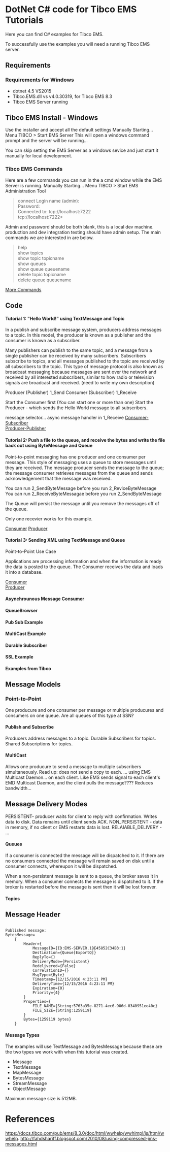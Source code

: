 # DotNet C# code for Tibco EMS Tutorials 
Here you can find C# examples for Tibco EMS.

To successfully use the examples you will need a running Tibco EMS server.

## Requirements

### Requirements for Windows
* dotnet 4.5 VS2015
* Tibco.EMS.dll vs v4.0.30319, for Tibco EMS 8.3
* Tibco EMS Server running

## Tibco EMS Install - Windows
Use the installer and accept all the default settings
Manually Starting... Menu TIBCO > Start EMS Server
This will open a windows command prompt and the server will be running...

You can skip setting the EMS Server as a windows sevice and just start it manually for local development.

### Tibco EMS Commands
Here are a few commands you can run in the a cmd window while the EMS Server is running.
Manually Starting... Menu TIBCO > Start EMS Administration Tool

> connect
  Login name (admin):  
  Password:  
  Connected to: tcp://localhost:7222  
  tcp://localhost:7222>  

Admin and password should be both blank, this is a local dev machine.  production and dev integration testing should have admin setup.
The main commands we are interested in are below.  

> help  
  show topics  
  show topic topicname  
  show queues  
  show queue queuename  
  delete topic topicname  
  delete queue queuename  

[More Commands](https://haritibcoblog.com/2015/05/23/tibco-ems-administration-commands-some-important-ones/)

## Code

#### Tutorial 1: "Hello World!" using TextMessage and Topic
In a publish and subscribe message system, producers address messages to a topic. In this model, the producer 
is known as a publisher and the consumer is known as a subscriber.

Many publishers can publish to the same topic, and a message from a single publisher can be received by many 
subscribers. Subscribers subscribe to topics, and all messages published to the topic are received by all 
subscribers to the topic. This type of message protocol is also known as broadcast messaging because messages 
are sent over the network and received by all interested subscribers, similar to how radio or 
television signals are broadcast and received.   (need to write my own description)

Producer (Publisher)	1_Send
Consumer (Subscriber)	1_Receive

Start the Consumer first (You can start one or more than one)
Start the Producer - which sends the Hello World message to all subscribers.

message selector...
async message handler in 1_Receive
[Consumer-Subscriber](https://github.com/craignicholson/tibcoems-tutorials/tree/master/1_Receive)  
[Producer-Publisher](https://github.com/craignicholson/tibcoems-tutorials/tree/master/1_Send)  

#### Tutorial 2: Push a file to the queue, and receive the bytes and write the file back out using ByteMessage and Queue
Point-to-point messaging has one producer and one consumer per message. 
This style of messaging uses a queue to store messages until they are received. 
The message producer sends the message to the queue; the message consumer retrieves 
messages from the queue and sends acknowledgement that the message was received.

You can run 2_SendByteMessage before you run 2_ReviceByteMessage
You can run 2_ReceiveByteMessagae before you run 2_SendByteMessage

The Queue will persist the message until you remove the messages off of the queue.

Only one recevier works for this example.

[Consumer](https://github.com/craignicholson/tibcoems-tutorials/tree/master/2_ReceiveByteMessage) 
[Producer](https://github.com/craignicholson/tibcoems-tutorials/tree/master/2_SendByteMessage)

#### Tutorial 3: Sending XML using TextMessage and Queue
Point-to-Point Use Case

Applications are processing information and when the information is ready the data is posted to the queue.
The Consumer receives the data and loads it into a database.

[Consumer](https://github.com/craignicholson/tibcoems-tutorials/tree/master/2_ReceiveTextMessage)  
[Producer](https://github.com/craignicholson/tibcoems-tutorials/tree/master/2_SendTextMessage)  

#### Asynchrounous Message Consumer

#### QueueBrowser

#### Pub Sub Example

#### MultiCast Example

#### Durable Subscriber

#### SSL Example

#### Examples from Tibco

## Message Models

### Point-to-Point
One producure and one consumer per message or multiple producures and consumers on one queue.
Are all queues of this type at SSN?

#### Publish and Subscribe
Producers address messages to a topic.
Durable Subscribers for topics.
Shared Subscriptions for topics.

#### MultiCast
Allows one producure to send a message to multiple subscribers simultaneously.
Read up: does not send a copy to each.  ... using EMS Multicast Daemon... on each client.
Like EMS sends signal to each client's EMD Multicast Daemon, and the client pulls the message????
Reduces bandwidth...

## Message Delivery Modes
PERSISTENT- producer waits for client to reply with confirmation.  Writes data to disk.   Data remains until client sends ACK.
NON_PERSISTENT - data in memory, if no client or EMS restarts data is lost.
RELAIABLE_DELIVERY - ...

#### Queues
If a consumer is connected the message will be dispatched to it. If there are no consumers connected the message will remain saved on disk until a consumer connects, whereupon it will be dispatched.

When a non-persistent message is sent to a queue, the broker saves it in memory. When a consumer connects the message is dispatched to it. If the broker is restarted before the message is sent then it will be lost forever.

#### Topics


## Message Header

```

Published message: 
BytesMessage=
    { 
        Header={ 
            MessageID={ID:EMS-SERVER.1BE45852C34B3:1} 
            Destination={Queue[ExportQ]} 
            ReplyTo={} 
            DeliveryMode={Persistent} 
            Redelivered={False} 
            CorrelationID={} 
            MsgType={Byte} 
            Timestamp={12/15/2016 4:23:11 PM} 
            DeliveryTime={12/15/2016 4:23:11 PM} 
            Expiration={0} 
            Priority={4} 
        } 
        Properties={ 
            FILE_NAME={String:5763a35e-8271-4ec6-986d-0340951ee40c} 
            FILE_SIZE={String:1259119} 
        } 
        Bytes={1259119 bytes} 
    }

```

#### Message Types
The examples will use TextMessage and BytesMessage because these are the two types we work with when this tutorial was created.
* Message
* TextMessage
* MapMessage
* BytesMessage
* StreamMessage
* ObjectMessage

Maximum message size is 512MB.


# References
https://docs.tibco.com/pub/ems/8.3.0/doc/html/wwhelp/wwhimpl/js/html/wwhelp.
http://fahdshariff.blogspot.com/2010/08/using-compressed-jms-messages.html

